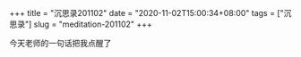 +++
title = "沉思录201102"
date = "2020-11-02T15:00:34+08:00"
tags = ["沉思录"]
slug = "meditation-201102"
+++

今天老师的一句话把我点醒了
